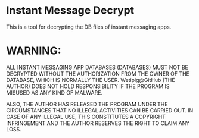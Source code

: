 # Instant Message Decrypt

This is a tool for decrypting the DB files of instant messaging apps.

# WARNING:
ALL INSTANT MESSAGING APP DATABASES (DATABASES) MUST NOT BE DECRYPTED WITHOUT THE AUTHORIZATION FROM THE OWNER OF THE DATABASE, WHICH IS NORMALLY THE USER.
Wetipig@GitHub (THE AUTHOR) DOES NOT HOLD RESPONSIBILITY IF THE PROGRAM IS MISUSED AS ANY KIND OF MALWARE.

ALSO, THE AUTHOR HAS RELEASED THE PROGRAM UNDER THE CIRCUMSTANCES THAT NO ILLEGAL ACTIVITIES CAN BE CARRIED OUT.
IN CASE OF ANY ILLEGAL USE, THIS CONSTITUTES A COPYRIGHT INFRINGEMENT AND THE AUTHOR RESERVES THE RIGHT TO CLAIM ANY LOSS.
